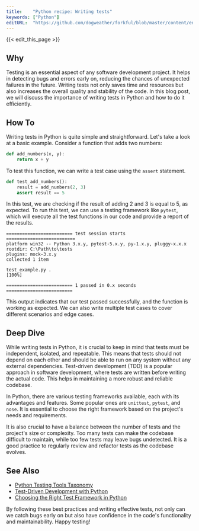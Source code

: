 ```yaml
---
title:    "Python recipe: Writing tests"
keywords: ["Python"]
editURL:  "https://github.com/dogweather/forkful/blob/master/content/en/python/writing-tests.md"
---
```


{{< edit_this_page >}}

## Why 
Testing is an essential aspect of any software development project. It helps in detecting bugs and errors early on, reducing the chances of unexpected failures in the future. Writing tests not only saves time and resources but also increases the overall quality and stability of the code. In this blog post, we will discuss the importance of writing tests in Python and how to do it efficiently.

## How To 
Writing tests in Python is quite simple and straightforward. Let's take a look at a basic example. Consider a function that adds two numbers:

```Python
def add_numbers(x, y):
    return x + y
```

To test this function, we can write a test case using the `assert` statement. 

```Python
def test_add_numbers():
    result = add_numbers(2, 3)
    assert result == 5
```

In this test, we are checking if the result of adding 2 and 3 is equal to 5, as expected. To run this test, we can use a testing framework like `pytest`, which will execute all the test functions in our code and provide a report of the results. 

```
========================= test session starts ==========================
platform win32 -- Python 3.x.y, pytest-5.x.y, py-1.x.y, pluggy-x.x.x
rootdir: C:\Path\to\tests
plugins: mock-3.x.y
collected 1 item

test_example.py .                                                 [100%]

========================= 1 passed in 0.x seconds =========================
```

This output indicates that our test passed successfully, and the function is working as expected. We can also write multiple test cases to cover different scenarios and edge cases.

## Deep Dive 
While writing tests in Python, it is crucial to keep in mind that tests must be independent, isolated, and repeatable. This means that tests should not depend on each other and should be able to run on any system without any external dependencies. Test-driven development (TDD) is a popular approach in software development, where tests are written before writing the actual code. This helps in maintaining a more robust and reliable codebase.

In Python, there are various testing frameworks available, each with its advantages and features. Some popular ones are `unittest`, `pytest`, and `nose`. It is essential to choose the right framework based on the project's needs and requirements.

It is also crucial to have a balance between the number of tests and the project's size or complexity. Too many tests can make the codebase difficult to maintain, while too few tests may leave bugs undetected. It is a good practice to regularly review and refactor tests as the codebase evolves.

## See Also 
- [Python Testing Tools Taxonomy](https://wiki.python.org/moin/PythonTestingToolsTaxonomy)
- [Test-Driven Development with Python](https://www.obeythetestinggoat.com/pages/book.html)
- [Choosing the Right Test Framework in Python](https://medium.com/@chengpo/choosing-the-right-test-framework-in-python-1abb255ecf5f)

By following these best practices and writing effective tests, not only can we catch bugs early on but also have confidence in the code's functionality and maintainability. Happy testing!